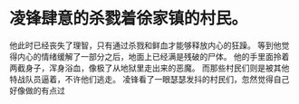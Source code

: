 # 凌锋肆意的杀戮着徐家镇的村民。
他此时已经丧失了理智，只有通过杀戮和鲜血才能够释放内心的狂躁。
等到他觉得内心的情绪缓解了一部分之后，地面上已经满是残破的尸体。
他的手里面拎着两截身子，浑身浴血，像极了从地狱里走出来的恶魔。
而那些村民们则是被其他特战队员逼着，不许他们逃走。
凌锋看了一眼瑟瑟发抖的村民们，忽然觉得自己好像做的有点过

